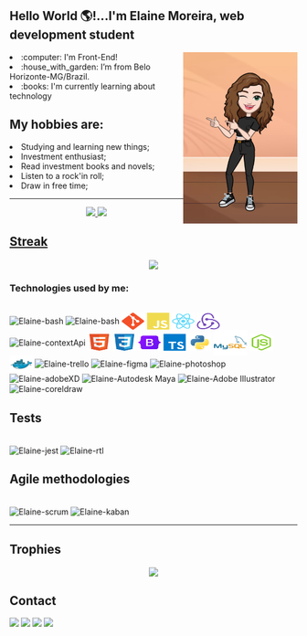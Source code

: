 ## Hello World 🌎!...I'm Elaine Moreira, web development student
<img height="300px" align="right" src="https://github.com/ElaineMoreira/ElaineMoreira/blob/main/images/gif1.png" />

<div>
 
  <li>:computer: I'm Front-End!</li>

  <li>:house_with_garden: I’m from Belo Horizonte-MG/Brazil.</li>

  <li>:books: I'm currently learning about technology</li>
 
</div>
 

## My hobbies are:
<div>
  <div>
   <li>Studying and learning new things;</li>
   <li>Investment enthusiast;</li>
   <li>Read investment books and novels;</li>
   <li>Listen to a rock'in roll;</li>
   <li>Draw in free time;</li>
  </div>
 </div>

----------------------------------------------------------------------------------

<div align="center">
  <a href="https://github.com/ElaineMoreira">
  <img height="180em" src="https://github-readme-stats.vercel.app/api?username=ElaineMoreira&show_icons=true&theme=radical&include_all_commits=true&count_private=true"/>
  <img height="180em" src="https://github-readme-stats.vercel.app/api/top-langs/?username=ElaineMoreira&layout=compact&langs_count=7&theme=radical"/>
</div>
 
 
 ## Streak
 
<div align="center">
 <a href="https://git.io/streak-stats">
   <img align="center" src="https://github-readme-streak-stats.herokuapp.com/?user=ElaineMoreira&theme=radical" />
 </a>
</div>
 
 ### Technologies used by me:
 
<div style="display: inline_block"><br>
  <img align="center" alt="Elaine-bash" height="30" width="40" src="https://cdn.jsdelivr.net/gh/devicons/devicon/icons/linux/linux-original.svg" />
  <img align="center" alt="Elaine-bash" height="30" width="40" src="https://cdn.jsdelivr.net/gh/devicons/devicon/icons/bash/bash-original.svg" />
  <img align="center" alt="Elaine-git" height="30" width="40" src="https://raw.githubusercontent.com/devicons/devicon/master/icons/git/git-original.svg">
  <img align="center" alt="Elaine-Js" height="30" width="40" src="https://raw.githubusercontent.com/devicons/devicon/master/icons/javascript/javascript-plain.svg">
  <img align="center" alt="Elaine-React" height="30" width="40" src="https://raw.githubusercontent.com/devicons/devicon/master/icons/react/react-original.svg">
  <img align="center" alt="Elaine-redux" height="30" width="40" src="https://raw.githubusercontent.com/devicons/devicon/master/icons/redux/redux-original.svg">
  <img align="center" alt="Elaine-contextApi" height="30" width="100" src="https://img.shields.io/badge/context-%2320232a.svg?style=for-the-badge&logo=react&logoColor=%2361DAFB">
  <img align="center" alt="Elaine-HTML" height="30" width="40" src="https://raw.githubusercontent.com/devicons/devicon/master/icons/html5/html5-original.svg">
  <img align="center" alt="Elaine-CSS" height="30" width="40" src="https://raw.githubusercontent.com/devicons/devicon/master/icons/css3/css3-original.svg">
  <img align="center" alt="Elaine-Bootstrap" height="30" width="40" src="https://raw.githubusercontent.com/devicons/devicon/master/icons/bootstrap/bootstrap-original.svg">
 <img align="center" alt="Elaine-typescript" height="30" width="40" src="https://raw.githubusercontent.com/devicons/devicon/master/icons/typescript/typescript-original.svg">
 <img align="center" alt="Elaine-python" height="30" width="40" src="https://raw.githubusercontent.com/devicons/devicon/master/icons/python/python-original.svg">
 <img align="center" alt="Elaine-mysql" height="45" width="60" src="https://raw.githubusercontent.com/devicons/devicon/master/icons/mysql/mysql-original-wordmark.svg">
 <img align="center" alt="Elaine-nodejs" height="30" width="40" src="https://raw.githubusercontent.com/devicons/devicon/master/icons/nodejs/nodejs-original.svg">
 <img align="center" alt="Elaine-Docker" height="30" width="40" src="https://raw.githubusercontent.com/devicons/devicon/master/icons/docker/docker-original.svg">
 <img align="center" alt="Elaine-trello" height="50" width="100" src="https://cdn.jsdelivr.net/gh/devicons/devicon/icons/trello/trello-plain-wordmark.svg" />
 <img align="center" alt="Elaine-figma" height="30" width="100" src="https://cdn.jsdelivr.net/gh/devicons/devicon/icons/figma/figma-original.svg" />
 <img align="center" alt="Elaine-photoshop" height="30" width="100" src="https://cdn.jsdelivr.net/gh/devicons/devicon/icons/photoshop/photoshop-line.svg" />
 <img align="center" alt="Elaine-adobeXD" height="30" width="100" src="https://cdn.jsdelivr.net/gh/devicons/devicon/icons/xd/xd-line.svg" />
 <img align="center" alt="Elaine-Autodesk Maya" height="30" width="100" src="https://img.shields.io/badge/Maya-%23323330.svg?style=for-the-badge&logo=Maya&logoColor=green">
 <img align="center" alt="Elaine-Adobe Illustrator" height="30" width="150" src="https://img.shields.io/badge/AdobeIllustrator-%23323330.svg?style=for-the-badge&logo=AdobeIllustrator&logoColor=blue">
 <img align="center" alt="Elaine-coreldraw" height="30" width="150" src="https://img.shields.io/badge/coreldraw-%23323330.svg?style=for-the-badge&logo=coreldraw&logoColor=blue">
</div>
 
 ## Tests
 
 <div style="display: inline_block"><br>
  <img align="center" alt="Elaine-jest" height="50" width="100" src="https://img.shields.io/badge/jest-blueviolet.svg?style=for-the-badge&logo=jest&logoColor=white">
  <img align="center" alt="Elaine-rtl" height="50" width="100" src="https://img.shields.io/badge/rtl-%23323330.svg?style=for-the-badge&logo=rtl&logoColor=white">
</div>
 
 
 ## Agile methodologies
 
 <div style="display: inline_block"><br>
  <img align="center" alt="Elaine-scrum" height="30" width="70" src="https://img.shields.io/badge/scrum-black.svg?style=for-the-badge&logo=scrum&logoColor=white">
  <img align="center" alt="Elaine-kaban" height="30" width="70" src="https://img.shields.io/badge/kanban-black.svg?style=for-the-badge&logo=kanban&logoColor=white)">
</div>
 
 <hr/>
 
 ## Trophies
 
 <div align="center">
 <a href="https://github.com/ryo-ma/github-profile-trophy">
   <img align="center" src="https://github-profile-trophy.vercel.app/?username=ryo-ma&theme=monokai" />
 </a>
</div>
 
 ## Contact
 
 <div> 
  <a href="https://elainemoreira.netlify.app/" target="_blank"><img src="https://img.shields.io/badge/-Portifolio-%230077B5?style=for-the-badge&logo=portifolio&logoColor=white" target="_blank"></a>
  <a href="https://api.whatsapp.com/send?phone=555531986104739&text=Ol%C3%A1!%20Meu%20nome%20%C3%A9%20Elaine%20Moreira%20e%20obrigado%20por%20entrar%20em%20contato%20comigo!%20Logo%20irei%20te%20responder!" target="_blank"><img src="https://img.shields.io/badge/WhatsApp-25D366?style=for-the-badge&logo=whatsapp&logoColor=white" target="_blank" target="_blank"></a>
  <a href="https://instagram.com/elaine_f_moreira" target="_blank"><img src="https://img.shields.io/badge/-Instagram-%23E4405F?style=for-the-badge&logo=instagram&logoColor=white" target="_blank"></a>
  <a href="https://www.linkedin.com/in/elaine-moreira/" target="_blank"><img src="https://img.shields.io/badge/-LinkedIn-%230077B5?style=for-the-badge&logo=linkedin&logoColor=white" target="_blank"></a> 
</div>

